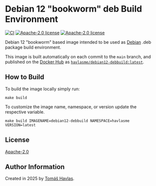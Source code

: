 Debian 12 "bookworm" deb Build Environment
==========================================

[![CI][gitlabci-image]][gitlabci-link]
[![Apache-2.0 license][dockerhub-image]][dockerhub-link]
[![Apache-2.0 license][license-image]][license-link]

Debian 12 "bookworm" based image intended to be used as [Debian](https://www.debian.org/) .deb package build environment.

This image is built automatically on each commit to the `main` branch, and published on the [Docker Hub](https://hub.docker.com/) as [`havlasme/debian12-debbuild:latest`](https://hub.docker.com/r/havlasme/debian12-debbuild).

How to Build
------------

To build the image locally simply run:

```shell
make build
```

To customize the image name, namespace, or version update the respective variable.

```shell
make build IMAGENAME=debian12-debbuild NAMESPACE=havlasme VERSION=latest
```

License
-------

[Apache-2.0][license-link]

Author Information
------------------

Created in 2025 by [Tomáš Havlas](https://havlas.me/).


[license-image]: https://img.shields.io/badge/license-Apache2.0-blue.svg?style=flat-square
[license-link]: LICENSE

[dockerhub-image]: https://img.shields.io/docker/pulls/havlasme/debian12-debbuild?style=flat-square
[dockerhub-link]: https://hub.docker.com/r/havlasme/debian12-debbuild

[gitlabci-image]: https://img.shields.io/gitlab/pipeline-status/havlas.me/docker-debian12-debbuild?style=flat-square
[gitlabci-link]: https://gitlab.com/havlas.me/docker-debian12-debbuild/-/pipelines
